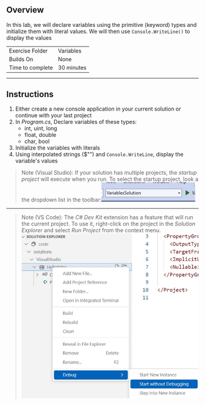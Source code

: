 
## Overview
In this lab, we will declare variables using the primitive (keyword) types and
initialize them with literal values.
We will then use ```Console.WriteLine()``` to display the values

| | |
| --------- | --------------------------- |
| Exercise Folder | Variables |
| Builds On | None |
| Time to complete | 30 minutes

---
## Instructions
1. Either create a new console application in your current solution or continue with your last project
1. In *Program.cs*, Declare variables of these types:
    - int, uint, long
    - float, double
    - char, bool
1. Initialize the variables with literals
1. Using interpolated strings ($"") and ```Console.WriteLine```, display the variable's values
 
 >Note (Visual Studio):  If your solution has multiple projects, the *startup project* will execute when you run.  To select the startup project, look a the dropdown list in the toolbar:![Startup img](startupproj.jpg)
 
 ---

>Note (VS Code): The *C# Dev Kit* extension has a feature that will run the current project.  To use it, right-click on the project in the *Solution Explorer* and select *Run Project* from the context menu.  ![Run Project](../VisualStudio/runvscodeproject.jpg)
 
